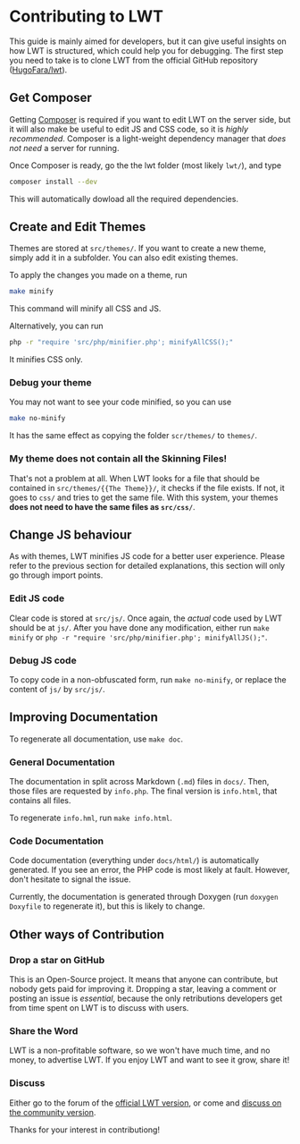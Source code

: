 # Contributing to LWT

This guide is mainly aimed for developers, but it can give useful insights on how LWT is structured, which could help you for debugging. The first step you need to take is to clone LWT from the official GitHub repository ([HugoFara/lwt](https://github.com/HugoFara/lwt)).

## Get Composer

Getting [Composer](https://getcomposer.org/download/) is required if you want to edit LWT on the server side, but it will also make be useful to edit JS and CSS code, so it is *highly recommended*. Composer is a light-weight dependency manager that *does not need* a server for running. 

Once Composer is ready, go the the lwt folder (most likely ``lwt/``), and type
```bash
composer install --dev
```

This will automatically dowload all the required dependencies.

## Create and Edit Themes
Themes are stored at ``src/themes/``. If you want to create a new theme, simply add it in a subfolder. You can also edit existing themes. 

To apply the changes you made on a theme, run
```bash
make minify
```

This command will minify all CSS and JS.

Alternatively, you can run
```bash
php -r "require 'src/php/minifier.php'; minifyAllCSS();"
```
 It minifies CSS only.

### Debug your theme

You may not want to see your code minified, so you can use 
```bash
make no-minify
```

It has the same effect as copying the folder ``scr/themes/`` to ``themes/``.

### My theme does not contain all the Skinning Files!

That's not a problem at all. When LWT looks for a file that should be contained in ``src/themes/{{The Theme}}/``, it checks if the file exists. If not, it goes to ``css/`` and tries to get the same file. With this system, your themes **does not need to have the same files as ``src/css/``**. 

## Change JS behaviour

As with themes, LWT minifies JS code for a better user experience. Please refer to the previous section for detailed explanations, this section will only go through import points.

### Edit JS code
Clear code is stored at ``src/js/``. Once again, the *actual* code used by LWT should be at ``js/``. After you have done any modification, either run ``make minify`` or ``php -r "require 'src/php/minifier.php'; minifyAllJS();"``. 

### Debug JS code
To copy code in a non-obfuscated form, run ``make no-minify``, or replace the content of ``js/`` by ``src/js/``.

## Improving Documentation

To regenerate all documentation, use ``make doc``.

### General Documentation
The documentation in split across Markdown (``.md``) files in ``docs/``. Then, those files are requested by ``info.php``. The final version is ``info.html``, that contains all files. 

To regenerate ``info.hml``, run ``make info.html``.

### Code Documentation
Code documentation (everything under ``docs/html/``) is automatically generated. If you see an error, the PHP code is most likely at fault. However, don't hesitate to signal the issue.

Currently, the documentation is generated through Doxygen (run ``doxygen Doxyfile`` to regenerate it), but this is likely to change.


## Other ways of Contribution

### Drop a star on GitHub
This is an Open-Source project. It means that anyone can contribute, but nobody gets paid for improving it. Dropping a star, leaving a comment or posting an issue is *essential*, because the only retributions developers get from time spent on LWT is to discuss with users.

### Share the Word
LWT is a non-profitable software, so we won't have much time, and no money, to advertise LWT. If you enjoy LWT and want to see it grow, share it! 

### Discuss
Either go to the forum of the [official LWT version](https://sourceforge.net/p/learning-with-texts/discussion/), or come and [discuss on the community version](https://github.com/HugoFara/lwt/discussions).

Thanks for your interest in contributiong!

